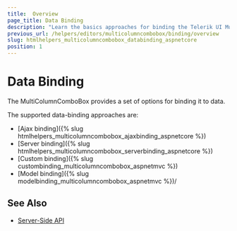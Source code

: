 ```yaml
---
title:  Overview
page_title: Data Binding
description: "Learn the basics approaches for binding the Telerik UI MultiColumnComboBox HtmlHelper for {{ site.framework }}."
previous_url: /helpers/editors/multicolumncombobox/binding/overview
slug: htmlhelpers_multicolumncombobox_databinding_aspnetcore
position: 1
---
```


# Data Binding

The MultiColumnComboBox provides a set of options for binding it to data.

The supported data-binding approaches are:

* [Ajax binding]({% slug htmlhelpers_multicolumncombobox_ajaxbinding_aspnetcore %})
* [Server binding]({% slug htmlhelpers_multicolumncombobox_serverbinding_aspnetcore %})
* [Custom binding]({% slug custombinding_multicolumncombobox_aspnetmvc %})
* [Model binding]({% slug modelbinding_multicolumncombobox_aspnetmvc %})/

## See Also

* [Server-Side API](/api/multicolumncombobox)
